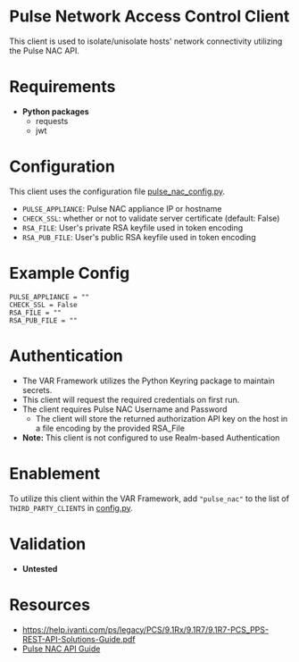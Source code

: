 # Pulse Network Access Control Client
This client is used to isolate/unisolate hosts' network connectivity utilizing the Pulse NAC API.  

# Requirements
- __Python packages__
  - requests
  - jwt


# Configuration
This client uses the configuration file [pulse_nac_config.py](pulse_nac_config.py). 
  - `PULSE_APPLIANCE`: Pulse NAC appliance IP or hostname
  - `CHECK_SSL`: whether or not to validate server certificate (default: False)
  - `RSA_FILE`: User's private RSA keyfile used in token encoding
  - `RSA_PUB_FILE`: User's public RSA keyfile used in token encoding

# Example Config
```
PULSE_APPLIANCE = ""
CHECK_SSL = False
RSA_FILE = ""
RSA_PUB_FILE = ""
```

# Authentication
- The VAR Framework utilizes the Python Keyring package to maintain secrets. 
- This client will request the required credentials on first run. 
- The client requires Pulse NAC Username and Password
  - The client will store the returned authorization API key on the host in a file encoding by the provided RSA_File
- __Note:__ This client is not configured to use Realm-based Authentication

# Enablement
To utilize this client within the VAR Framework, add `"pulse_nac"` to the list of `THIRD_PARTY_CLIENTS` in [config.py](../../config.py).

# Validation
- __Untested__


# Resources
- https://help.ivanti.com/ps/legacy/PCS/9.1Rx/9.1R7/9.1R7-PCS_PPS-REST-API-Solutions-Guide.pdf
- [Pulse NAC API Guide](9.1R7-PCS_PPS-REST-API-Solutions-Guide.pdf)
